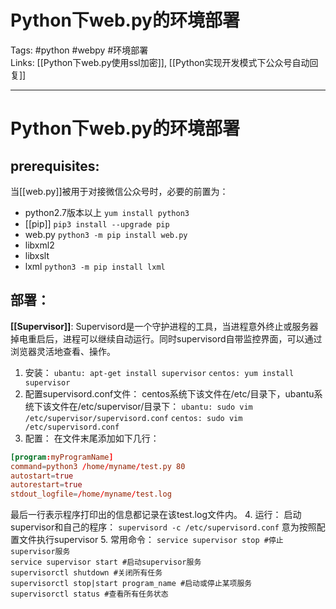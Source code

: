 # Python下web.py的环境部署


Tags: #python #webpy #环境部署  
Links: [[Python下web.py使用ssl加密]], [[Python实现开发模式下公众号自动回复]]

---

# Python下web.py的环境部署

## prerequisites:
当[[web.py]]被用于对接微信公众号时，必要的前置为：
- python2.7版本以上 `yum install python3`
- [[pip]] `pip3 install --upgrade pip`
- web.py `python3 -m pip install web.py`
- libxml2
- libxslt
- lxml `python3 -m pip install lxml`

## 部署：
**[[Supervisor]]**:
Supervisord是一个守护进程的工具，当进程意外终止或服务器掉电重启后，进程可以继续自动运行。同时supervisord自带监控界面，可以通过浏览器灵活地查看、操作。

1. 安装：
`ubantu: apt-get install supervisor`
`centos: yum install supervisor`
2. 配置supervisord.conf文件：
centos系统下该文件在/etc/目录下，ubantu系统下该文件在/etc/supervisor/目录下：
`ubantu: sudo vim /etc/supervisor/supervisord.conf`
`centos: sudo vim /etc/supervisord.conf`
3. 配置：
在文件末尾添加如下几行：
 ``` conf
 [program:myProgramName]
 command=python3 /home/myname/test.py 80
 autostart=true
 autorestart=true
 stdout_logfile=/home/myname/test.log
 ```
 最后一行表示程序打印出的信息都记录在该test.log文件内。
 4. 运行：
 启动supervisor和自己的程序：
 `supervisord -c /etc/supervisord.conf`
 意为按照配置文件执行supervisor
 5. 常用命令：
 `service supervisor stop #停止supervisor服务`  
 `service supervisor start #启动supervisor服务  `  
 `supervisorctl shutdown #关闭所有任务`  
 `supervisorctl stop|start program_name #启动或停止某项服务     `  
 `supervisorctl status #查看所有任务状态`
